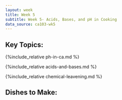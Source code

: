 ```yaml
---
layout: week
title: Week 5
subtitle: Week 5- Acids, Bases, and pH in Cooking
data_source: ca103-wk5
---
```



## Key Topics:

{%include_relative ph-in-ca.md %}


{%include_relative acids-and-bases.md %}


{%include_relative chemical-leavening.md %}


## Dishes to Make:






